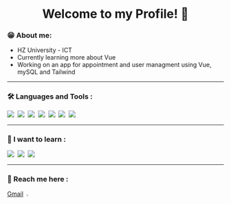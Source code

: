 <p align="center">
  <h1 align="center">Welcome to my Profile! 👋</h1>
</p>

</p>

### 😁 About me:

- HZ University - ICT 
- Currently learning more about Vue
- Working on an app for appointment and user managment using Vue, mySQL and Tailwind

---
### :hammer_and_wrench: Languages and Tools :
<img src="https://skillicons.dev/icons?i=vue" />&nbsp;
<img src="https://skillicons.dev/icons?i=javascript" />&nbsp;
<img src="https://skillicons.dev/icons?i=laravel" />&nbsp;
<img src="https://skillicons.dev/icons?i=php" />&nbsp;
<img src="https://skillicons.dev/icons?i=mysql" />&nbsp;
<img src="https://skillicons.dev/icons?i=vscode" />&nbsp;
<img src="https://skillicons.dev/icons?i=git" />

---
### :thinking: I want to learn :
<img src="https://skillicons.dev/icons?i=react" />&nbsp;
<img src="https://skillicons.dev/icons?i=svelte" />&nbsp;
<img src="https://skillicons.dev/icons?i=angular" />&nbsp;

---
### 📱 Reach me here :
   <a href="https://mail.google.com">Gmail</a>&nbsp;
   <a href="https://skillicons.dev">
    <img style="width: 2%" src="https://skillicons.dev/icons?i=linkedin" />
  </a>
